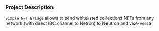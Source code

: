 ### Project Description

`Simple NFT Bridge` allows to send whitelisted collections NFTs from any network (with direct IBC channel to Netron) to Neutron and vise-versa
